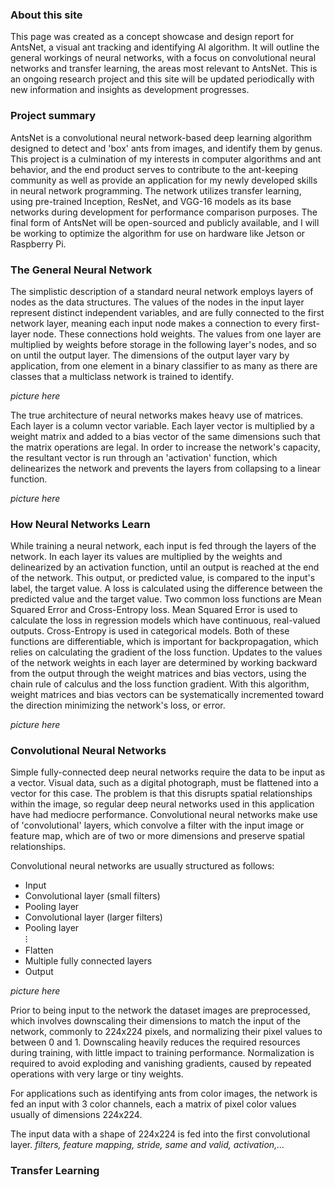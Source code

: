 [comment]: something

### About this site

This page was created as a concept showcase and design report for AntsNet, a visual ant tracking and identifying AI algorithm. It will outline the general workings of neural networks, with a focus on convolutional neural networks and transfer learning, the areas most relevant to AntsNet. This is an ongoing research project and this site will be updated periodically with new information and insights as development progresses.

### Project summary

AntsNet is a convolutional neural network-based deep learning algorithm designed to detect and 'box' ants from images, and identify them by genus. This project is a culmination of my interests in computer algorithms and ant behavior, and the end product serves to contribute to the ant-keeping community as well as provide an application for my newly developed skills in neural network programming. The network utilizes transfer learning, using pre-trained Inception, ResNet, and VGG-16 models as its base networks during development for performance comparison purposes. The final form of AntsNet will be open-sourced and publicly available, and I will be working to optimize the algorithm for use on hardware like Jetson or Raspberry Pi.

### The General Neural Network

The simplistic description of a standard neural network employs layers of nodes as the data structures. The values of the nodes in the input layer represent distinct independent variables, and are fully connected to the first network layer, meaning each input node makes a connection to every first-layer node. These connections hold weights. The values from one layer are multiplied by weights before storage in the following layer's nodes, and so on until the output layer. The dimensions of the output layer vary by application, from one element in a binary classifier to as many as there are classes that a multiclass network is trained to identify.

*picture here*

The true architecture of neural networks makes heavy use of matrices. Each layer is a column vector variable. Each layer vector is multiplied by a weight matrix and added to a bias vector of the same dimensions such that the matrix operations are legal. In order to increase the network's capacity, the resultant vector is run through an 'activation' function, which delinearizes the network and prevents the layers from collapsing to a linear function.

*picture here*

### How Neural Networks Learn

While training a neural network, each input is fed through the layers of the network. In each layer its values are multiplied by the weights and delinearized by an activation function, until an output is reached at the end of the network. This output, or predicted value, is compared to the input's label, the target value. A loss is calculated using the difference between the predicted value and the target value. Two common loss functions are Mean Squared Error and Cross-Entropy loss. Mean Squared Error is used to calculate the loss in regression models which have continuous, real-valued outputs. Cross-Entropy is used in categorical models. Both of these functions are differentiable, which is important for backpropagation, which relies on calculating the gradient of the loss function. Updates to the values of the network weights in each layer are determined by working backward from the output through the weight matrices and bias vectors, using the chain rule of calculus and the loss function gradient. With this algorithm, weight matrices and bias vectors can be systematically incremented toward the direction minimizing the network's loss, or error.

*picture here*

### Convolutional Neural Networks

Simple fully-connected deep neural networks require the data to be input as a vector. Visual data, such as a digital photograph, must be flattened into a vector for this case. The problem is that this disrupts spatial relationships within the image, so regular deep neural networks used in this application have had mediocre performance. Convolutional neural networks make use of 'convolutional' layers, which convolve a filter with the input image or feature map, which are of two or more dimensions and preserve spatial relationships.

Convolutional neural networks are usually structured as follows:

- Input
- Convolutional layer (small filters)
- Pooling layer
- Convolutional layer (larger filters)
- Pooling layer  
⁝
- Flatten
- Multiple fully connected layers
- Output

*picture here*

Prior to being input to the network the dataset images are preprocessed, which involves downscaling their dimensions to match the input of the network, commonly to 224x224 pixels, and normalizing their pixel values to between 0 and 1. Downscaling heavily reduces the required resources during training, with little impact to training performance. Normalization is required to avoid exploding and vanishing gradients, caused by repeated operations with very large or tiny weights.

For applications such as identifying ants from color images, the network is fed an input with 3 color channels, each a matrix of pixel color values usually of dimensions 224x224.

The input data with a shape of 224x224 is fed into the first convolutional layer. *filters, feature mapping, stride, same and valid, activation,...*

### Transfer Learning